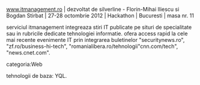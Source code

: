 www.itmanagement.ro | dezvoltat de silverline - Florin-Mihai Iliescu si Bogdan Stirbat | 27-28 octombrie 2012 | Hackathon | Bucuresti | masa nr. 11

serviciul itmanagement integreaza stiri IT publicate pe situri de specialitate sau in rubricile dedicate tehnologiei informatie. ofera access rapid la cele mai recente evenimente IT prin integrarea buletinelor "securitynews.ro", "zf.ro/business-hi-tech", "romanialibera.ro/tehnologii"cnn.com/tech", "news.cnet.com".

categoria:Web

tehnologii de baza: YQL.
